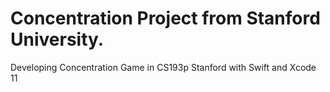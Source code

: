 # Concentration Project from Stanford University.
Developing Concentration Game in CS193p Stanford with Swift and Xcode 11
